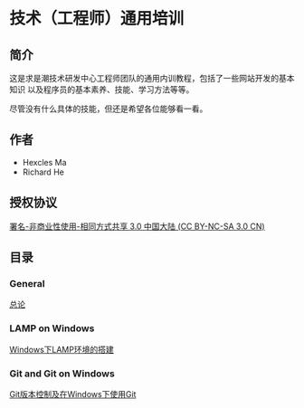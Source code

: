 # 技术（工程师）通用培训

## 简介

这是求是潮技术研发中心工程师团队的通用内训教程，包括了一些网站开发的基本知识
以及程序员的基本素养、技能、学习方法等等。

尽管没有什么具体的技能，但还是希望各位能够看一看。

## 作者

* Hexcles Ma
* Richard He

## 授权协议

[署名-非商业性使用-相同方式共享 3.0 中国大陆 (CC BY-NC-SA 3.0 CN)](http://creativecommons.org/licenses/by-nc-sa/3.0/cn/)

## 目录

### General

[总论](general.md)

### LAMP on Windows

[Windows下LAMP环境的搭建](Windows_LAMP.md)

### Git and Git on Windows

[Git版本控制及在Windows下使用Git](Git_and_Git_on_Windows.md)

